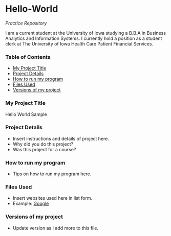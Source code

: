 # Hello-World
_Practice Repository_

I am a current student at the University of Iowa studying a B.B.A in Business Analytics and Information Systems. I currently hold a position as a student clerk at The University of Iowa Health Care Patient Financial Services.


### Table of Contents
+ [My Project Title](#My_Project_Title)
+ [Project Details](#Project_Details)
+ [How to run my program](#How_to_run_my_program)
+ [Files Used](#Files_Used)
+ [Versions of my project](#Versions_of_my_project)

### My Project Title
Hello World Sample


### Project Details
+ Insert instructions and details of project here.
+ Why did you do this project?
+ Was this project for a course?

### How to run my program
+ Tips on how to run my program here.

### Files Used
+ Insert websites used here in list form.
+ Example: [Google](https://www.google.com/?client=safari)

### Versions of my project
+ Update version as I add more to this file.
